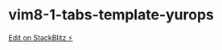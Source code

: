 # vim8-1-tabs-template-yurops

[Edit on StackBlitz ⚡️](https://stackblitz.com/edit/vim8-1-tabs-template-yurops)